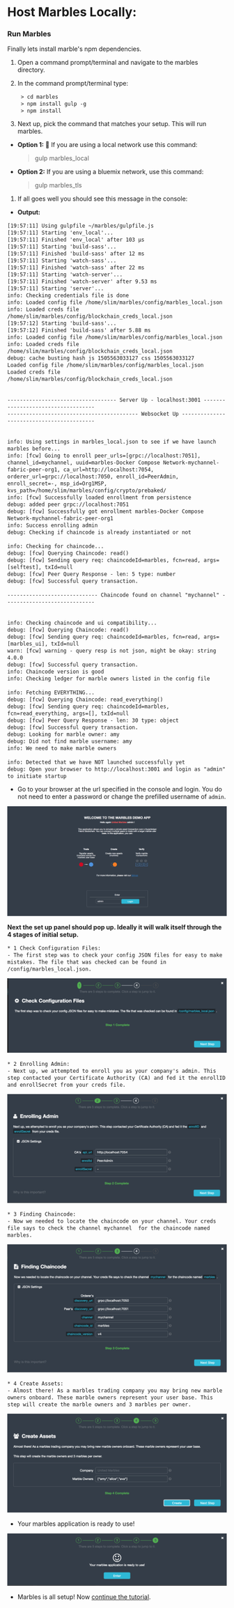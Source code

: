 # Host Marbles Locally:

### <a name="runlocal"></a>Run Marbles
 Finally lets install marble's npm dependencies.

1. Open a command prompt/terminal and navigate to the marbles directory.
1. In the command prompt/terminal type:
	
		> cd marbles
		> npm install gulp -g
		> npm install

1. Next up, pick the command that matches your setup. This will run marbles.

- **Option 1:** :lollipop: If you are using a local network use this command:
	> gulp marbles_local


- **Option 2:** If you are using a bluemix network, use this command:
	> gulp marbles_tls

1. If all goes well you should see this message in the console:

- **Output:**
```
[19:57:11] Using gulpfile ~/marbles/gulpfile.js
[19:57:11] Starting 'env_local'...
[19:57:11] Finished 'env_local' after 103 μs
[19:57:11] Starting 'build-sass'...
[19:57:11] Finished 'build-sass' after 12 ms
[19:57:11] Starting 'watch-sass'...
[19:57:11] Finished 'watch-sass' after 22 ms
[19:57:11] Starting 'watch-server'...
[19:57:11] Finished 'watch-server' after 9.53 ms
[19:57:11] Starting 'server'...
info: Checking credentials file is done
info: Loaded config file /home/slim/marbles/config/marbles_local.json
info: Loaded creds file /home/slim/marbles/config/blockchain_creds_local.json
[19:57:12] Starting 'build-sass'...
[19:57:12] Finished 'build-sass' after 5.88 ms
info: Loaded config file /home/slim/marbles/config/marbles_local.json
info: Loaded creds file /home/slim/marbles/config/blockchain_creds_local.json
debug: cache busting hash js 1505563033127 css 1505563033127
Loaded config file /home/slim/marbles/config/marbles_local.json
Loaded creds file /home/slim/marbles/config/blockchain_creds_local.json


----------------------------------- Server Up - localhost:3001 -----------------------------------
------------------------------------------ Websocket Up ------------------------------------------


info: Using settings in marbles_local.json to see if we have launch marbles before...
info: [fcw] Going to enroll peer_urls=[grpc://localhost:7051], channel_id=mychannel, uuid=marbles-Docker Compose Network-mychannel-fabric-peer-org1, ca_url=http://localhost:7054, orderer_url=grpc://localhost:7050, enroll_id=PeerAdmin, enroll_secret=-, msp_id=Org1MSP, kvs_path=/home/slim/marbles/config/crypto/prebaked/
info: [fcw] Successfully loaded enrollment from persistence
debug: added peer grpc://localhost:7051
debug: [fcw] Successfully got enrollment marbles-Docker Compose Network-mychannel-fabric-peer-org1
info: Success enrolling admin
debug: Checking if chaincode is already instantiated or not

info: Checking for chaincode...
debug: [fcw] Querying Chaincode: read()
debug: [fcw] Sending query req: chaincodeId=marbles, fcn=read, args=[selftest], txId=null
debug: [fcw] Peer Query Response - len: 5 type: number
debug: [fcw] Successful query transaction.

----------------------------- Chaincode found on channel "mychannel" -----------------------------


info: Checking chaincode and ui compatibility...
debug: [fcw] Querying Chaincode: read()
debug: [fcw] Sending query req: chaincodeId=marbles, fcn=read, args=[marbles_ui], txId=null
warn: [fcw] warning - query resp is not json, might be okay: string 4.0.0
debug: [fcw] Successful query transaction.
info: Chaincode version is good
info: Checking ledger for marble owners listed in the config file

info: Fetching EVERYTHING...
debug: [fcw] Querying Chaincode: read_everything()
debug: [fcw] Sending query req: chaincodeId=marbles, fcn=read_everything, args=[], txId=null
debug: [fcw] Peer Query Response - len: 30 type: object
debug: [fcw] Successful query transaction.
debug: Looking for marble owner: amy
debug: Did not find marble username: amy
info: We need to make marble owners

info: Detected that we have NOT launched successfully yet
debug: Open your browser to http://localhost:3001 and login as "admin" to initiate startup
```

* Go to your browser at the url specified in the console and login. You do not need to enter a password or change the prefilled username of `admin`.

![](/doc_images/local-login.png)
	

**Next the set up panel should pop up. Ideally it will walk itself through the 4 stages of initial setup.**
	
	* 1 Check Configuration Files: 
	- The first step was to check your config JSON files for easy to make mistakes. The file that was checked can be found in /config/marbles_local.json.

![](/doc_images/step1.png)

	* 2 Enrolling Admin: 
	- Next up, we attempted to enroll you as your company's admin. This step contacted your Certificate Authority (CA) and fed it the enrollID and enrollSecret from your creds file. 

![](/doc_images/step2.png)
		
	* 3 Finding Chaincode: 
	- Now we needed to locate the chaincode on your channel. Your creds file says to check the channel mychannel  for the chaincode named marbles.

![](/doc_images/step3.png)

	* 4 Create Assets: 
	- Almost there! As a marbles trading company you may bring new marble owners onboard. These marble owners represent your user base. This step will create the marble owners and 3 marbles per owner.

![](/doc_images/step4.png)
        


* Your marbles application is ready to use!

![](/doc_images/step5.png)
		
* Marbles is all setup! Now [continue the tutorial](../README.md#use).
